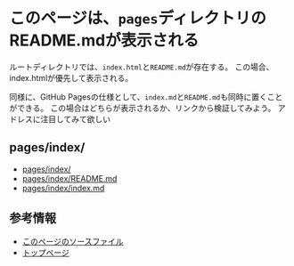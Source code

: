 # このページは、`pages`ディレクトリのREADME.mdが表示される
ルートディレクトリでは、`index.html`と`README.md`が存在する。
この場合、index.htmlが優先して表示される。

同様に、GitHub Pagesの仕様として、`index.md`と`README.md`も同時に置くことができる。
この場合はどちらが表示されるか、リンクから検証してみよう。
アドレスに注目してみて欲しい

## pages/index/
- [pages/index/](pages/index/)
- [pages/index/README.md](pages/index/README.md)
- [pages/index/index.md](pages/index/index.md)

## 参考情報
- [このページのソースファイル](https://github.com/shimajima-eiji/__GitHub_tutorial/blob/main/pages/README.md)
- [トップページ](../)
